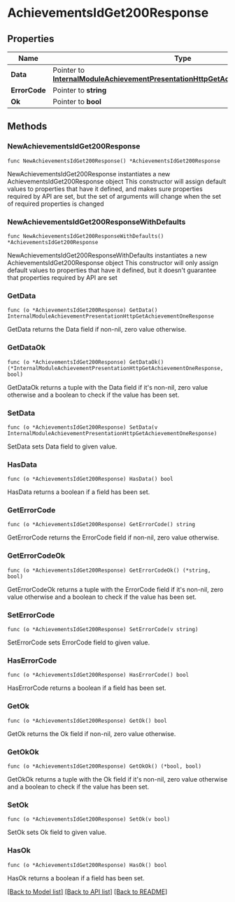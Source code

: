 # AchievementsIdGet200Response

## Properties

Name | Type | Description | Notes
------------ | ------------- | ------------- | -------------
**Data** | Pointer to [**InternalModuleAchievementPresentationHttpGetAchievementOneResponse**](InternalModuleAchievementPresentationHttpGetAchievementOneResponse.md) |  | [optional] 
**ErrorCode** | Pointer to **string** |  | [optional] 
**Ok** | Pointer to **bool** |  | [optional] 

## Methods

### NewAchievementsIdGet200Response

`func NewAchievementsIdGet200Response() *AchievementsIdGet200Response`

NewAchievementsIdGet200Response instantiates a new AchievementsIdGet200Response object
This constructor will assign default values to properties that have it defined,
and makes sure properties required by API are set, but the set of arguments
will change when the set of required properties is changed

### NewAchievementsIdGet200ResponseWithDefaults

`func NewAchievementsIdGet200ResponseWithDefaults() *AchievementsIdGet200Response`

NewAchievementsIdGet200ResponseWithDefaults instantiates a new AchievementsIdGet200Response object
This constructor will only assign default values to properties that have it defined,
but it doesn't guarantee that properties required by API are set

### GetData

`func (o *AchievementsIdGet200Response) GetData() InternalModuleAchievementPresentationHttpGetAchievementOneResponse`

GetData returns the Data field if non-nil, zero value otherwise.

### GetDataOk

`func (o *AchievementsIdGet200Response) GetDataOk() (*InternalModuleAchievementPresentationHttpGetAchievementOneResponse, bool)`

GetDataOk returns a tuple with the Data field if it's non-nil, zero value otherwise
and a boolean to check if the value has been set.

### SetData

`func (o *AchievementsIdGet200Response) SetData(v InternalModuleAchievementPresentationHttpGetAchievementOneResponse)`

SetData sets Data field to given value.

### HasData

`func (o *AchievementsIdGet200Response) HasData() bool`

HasData returns a boolean if a field has been set.

### GetErrorCode

`func (o *AchievementsIdGet200Response) GetErrorCode() string`

GetErrorCode returns the ErrorCode field if non-nil, zero value otherwise.

### GetErrorCodeOk

`func (o *AchievementsIdGet200Response) GetErrorCodeOk() (*string, bool)`

GetErrorCodeOk returns a tuple with the ErrorCode field if it's non-nil, zero value otherwise
and a boolean to check if the value has been set.

### SetErrorCode

`func (o *AchievementsIdGet200Response) SetErrorCode(v string)`

SetErrorCode sets ErrorCode field to given value.

### HasErrorCode

`func (o *AchievementsIdGet200Response) HasErrorCode() bool`

HasErrorCode returns a boolean if a field has been set.

### GetOk

`func (o *AchievementsIdGet200Response) GetOk() bool`

GetOk returns the Ok field if non-nil, zero value otherwise.

### GetOkOk

`func (o *AchievementsIdGet200Response) GetOkOk() (*bool, bool)`

GetOkOk returns a tuple with the Ok field if it's non-nil, zero value otherwise
and a boolean to check if the value has been set.

### SetOk

`func (o *AchievementsIdGet200Response) SetOk(v bool)`

SetOk sets Ok field to given value.

### HasOk

`func (o *AchievementsIdGet200Response) HasOk() bool`

HasOk returns a boolean if a field has been set.


[[Back to Model list]](../README.md#documentation-for-models) [[Back to API list]](../README.md#documentation-for-api-endpoints) [[Back to README]](../README.md)


